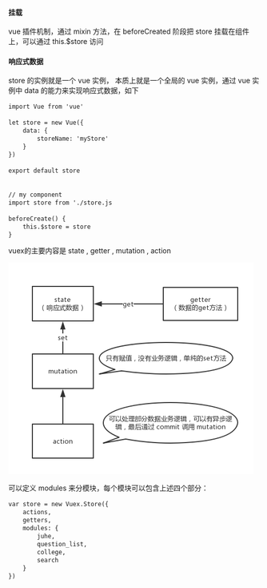 #### 挂载

vue 插件机制，通过 mixin 方法，在 beforeCreated 阶段把 store 挂载在组件上，可以通过 this.$store 访问

#### 响应式数据

store 的实例就是一个 vue 实例， 本质上就是一个全局的 vue 实例，通过 vue 实例中 data 的能力来实现响应式数据，如下

```
import Vue from 'vue'

let store = new Vue({
    data: {
        storeName: 'myStore'
    }
})

export default store


// my component
import store from './store.js

beforeCreate() {
	this.$store = store
}

```



vuex的主要内容是 state , getter , mutation , action

<img src="https://github.com/HanLess/vue-analysis/blob/master/flowImg/vuex.png" />

可以定义 modules 来分模块，每个模块可以包含上述四个部分：

```
var store = new Vuex.Store({
	actions,
	getters,
	modules: {
		juhe,
		question_list,
		college,
		search
	}
})

```
